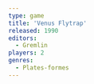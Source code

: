 ```yaml
---
type: game
title: 'Venus Flytrap'
released: 1990
editors: 
  - Gremlin
players: 2
genres:
  - Plates-formes
---
```

